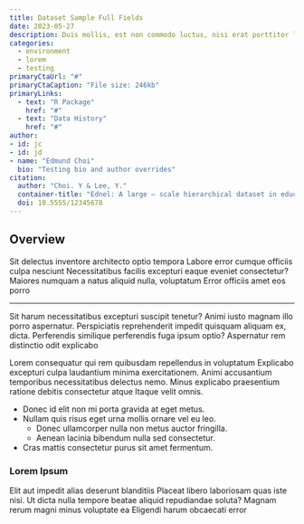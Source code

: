 ```yaml
---
title: Dataset Sample Full Fields
date: 2023-05-27
description: Duis mollis, est non commodo luctus, nisi erat porttitor ligula, eget lacinia odio sem nec elit
categories:
  - environment
  - lorem
  - testing
primaryCtaUrl: "#"
primaryCtaCaption: "File size: 246kb"
primaryLinks:
  - text: "R Package"
    href: "#"
  - text: "Data History"
    href: "#"
author:
- id: jc
- id: jd
- name: "Edmund Choi"
  bio: "Testing bio and author overrides"
citation: 
  author: "Choi. Y & Lee, Y."
  container-title: "Ednel: A large – scale hierarchical dataset in education"
  doi: 10.5555/12345678
---
```


## Overview

Sit delectus inventore architecto optio tempora Labore error cumque officiis culpa nesciunt Necessitatibus facilis excepturi eaque eveniet consectetur? Maiores numquam a natus aliquid nulla, voluptatum Error officiis amet eos porro

---

Sit harum necessitatibus excepturi suscipit tenetur? Animi iusto magnam illo porro aspernatur. Perspiciatis reprehenderit impedit quisquam aliquam ex, dicta. Perferendis similique perferendis fuga ipsum optio? Aspernatur rem distinctio odit explicabo

Lorem consequatur qui rem quibusdam repellendus in voluptatum Explicabo excepturi culpa laudantium minima exercitationem. Animi accusantium temporibus necessitatibus delectus nemo. Minus explicabo praesentium ratione debitis consectetur atque Itaque velit omnis.

- Donec id elit non mi porta gravida at eget metus.
- Nullam quis risus eget urna mollis ornare vel eu leo.
    - Donec ullamcorper nulla non metus auctor fringilla.
    - Aenean lacinia bibendum nulla sed consectetur.
- Cras mattis consectetur purus sit amet fermentum.

### Lorem Ipsum

Elit aut impedit alias deserunt blanditiis Placeat libero laboriosam quas iste nisi. Ut dicta nulla tempore beatae aliquid repudiandae soluta? Magnam rerum magni minus voluptate ea Eligendi harum obcaecati error
